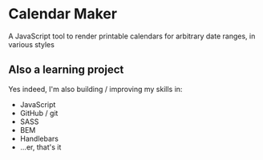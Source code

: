 Calendar Maker
==============

A JavaScript tool to render printable calendars for arbitrary date ranges, in various styles

Also a learning project
-----------------------

Yes indeed, I'm also building / improving my skills in:
* JavaScript
* GitHub / git
* SASS
* BEM
* Handlebars
* ...er, that's it

